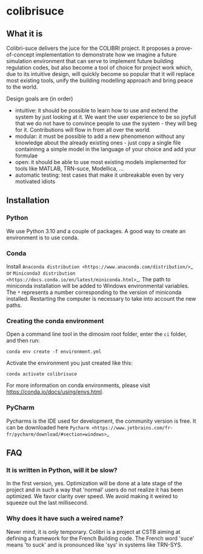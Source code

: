 # colibrisuce



## What it is

Colibri-suce delivers the juce for the COLIBRI project. It proposes a prove-of-concept implementation to demonstrate how
we imagine a future simulation environment that can serve to implement future building regulation codes, but also 
become a tool of choice for project work which, due to its intuitive design, will quickly become so popular that it 
will replace most existing tools, unify the building modelling approach and bring peace to the world.   

Design goals are (in order)
- intuitive: it should be possible to learn how to use and extend the system by just looking at it. We want the user experience to be so joyfull that we do not have to convince people to use the system - they will beg for it. Contributions will flow in from all over the world.
- modular: it must be possible to add a new phenomenon without any knowledge about the already existing ones - just copy a single file containinng a simple model in the language of your choice and add your formulae  
- open: it should be able to use most existing models implemented for tools like MATLAB, TRN-suce, Modellica, ...  
- automatic testing: test cases that make it unbreakable even by very motivated idiots

## Installation

### Python
We use Python 3.10 and a couple of packages. A good way to create an environment is to use conda.

### Conda

Install `Anaconda distribution <https://www.anaconda.com/distribution/>`_ or `Miniconda3 distribution <https://docs.conda.io/en/latest/miniconda.html>`_. The path to miniconda installation will be added to Windows environmental variables. The `*` represents a number corresponding to the version of miniconda installed. Restarting the computer is necessary to take into account the new paths.


### Creating the conda environment

Open a command line tool in the dimosim root folder, enter the ``ci`` folder, and then run:

    conda env create -f environment.yml

Activate the environment you just created like this:

    conda activate colibrisuce

For more information on conda environments, please visit https://conda.io/docs/using/envs.html.


### PyCharm

Pycharms is the IDE used for development, the community version is free. 
It can be downloaded here `Pycharm <https://www.jetbrains.com/fr-fr/pycharm/download/#section=windows>`_


## FAQ

### It is written in Python, will it be slow?
In the first version, yes. Optimization will be done at a late stage of the project and in such a way that 'normal' users do not realize it has been optimized. 
We favor clarity over speed. We avoid making it weired to squeeze out the last millisecond.

### Why does it have such a weired name?
Never mind, it is only temporary. Colibri is a project at CSTB aiming at defining a framework for the French Building code. 
The French word 'suce' means 'to suck' and is pronounced like 'sys' in systems like TRN-SYS.

